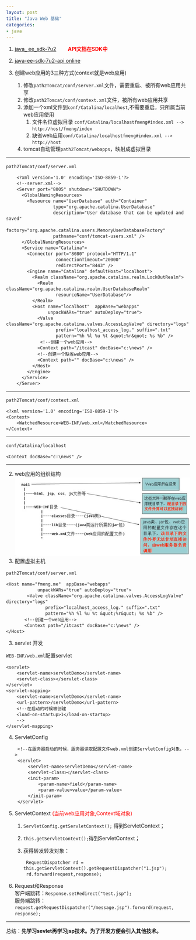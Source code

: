 ```yaml
---
layout: post
title: "Java Web 基础"
categories:
- java
---
```

1. [java_ ee_sdk-7u2](http://www.oracle.com/technetwork/java/javaee/downloads/java-ee-sdk-7-downloads-1956236.html) &emsp;&emsp;<font color=red>**API文档在SDK中**</font>
2. [java-ee-sdk-7u2-api online](http://docs.oracle.com/javaee/7/api/)


1. 创建web应用的3三种方式(context就是web应用)
	1. 修改`path2Tomcat/conf/server.xml`文件，需要重启、被所有web应用共享
	2. 修改`path2Tomcat/conf/context.xml`文件，被所有web应用共享
	3. 添加一个xml文件到`conf/Catalina/localhost`,不需要重启，只所属当前web应用使用
		1. 文件名位虚拟目录 `conf/Catalina/localhostfmeng#index.xml --> http://host/fmeng/index`
		2. 缺省web应用`conf/Catalina/localhostfmeng#index.xml --> http://host`
	3. tomcat自动管理`path2Tomcat/webapps`，映射成虚拟目录

----
`path2Tomcat/conf/server.xml`

		<?xml version='1.0' encoding='ISO-8859-1'?>
		<!--server.xml-->
		<Server port="8005" shutdown="SHUTDOWN">
		  <GlobalNamingResources>
		    <Resource name="UserDatabase" auth="Container"
		              type="org.apache.catalina.UserDatabase"
		              description="User database that can be updated and saved"
		              factory="org.apache.catalina.users.MemoryUserDatabaseFactory"
		              pathname="conf/tomcat-users.xml" />
		  </GlobalNamingResources>
		  <Service name="Catalina">
		    <Connector port="8080" protocol="HTTP/1.1"
		               connectionTimeout="20000"
		               redirectPort="8443" />
		    <Engine name="Catalina" defaultHost="localhost">
		      <Realm className="org.apache.catalina.realm.LockOutRealm">
		        <Realm className="org.apache.catalina.realm.UserDatabaseRealm"
		               resourceName="UserDatabase"/>
		      </Realm>
		      <Host name="localhost"  appBase="webapps"
		            unpackWARs="true" autoDeploy="true">
		        <Valve className="org.apache.catalina.valves.AccessLogValve" directory="logs"
		               prefix="localhost_access_log." suffix=".txt"
		               pattern="%h %l %u %t &quot;%r&quot; %s %b" />
				 <!--创建一个web应用-->
			   	<Context path="/itcast" docBase="c:\news" />
				<!--创建一个缺省web应用-->
				<Context path="" docBase="c:\news" />
		      </Host>
		    </Engine>
		  </Service>
		</Server>


----
`path2Tomcat/conf/context.xml`

	<?xml version='1.0' encoding='ISO-8859-1'?>
	<Context>
	    <WatchedResource>WEB-INF/web.xml</WatchedResource>
	</Context>

----
`conf/Catalina/localhost`

	<Context docBase="c:\news" />

----
2. web应用的组织结构<br/>
![](/img/web11.jpg)
3. 配置虚拟主机

`path2Tomcat/conf/server.xml`
	
	<Host name="fmeng.me"  appBase="webapps"
	            unpackWARs="true" autoDeploy="true">
	        <Valve className="org.apache.catalina.valves.AccessLogValve" directory="logs"
	               prefix="localhost_access_log." suffix=".txt"
	               pattern="%h %l %u %t &quot;%r&quot; %s %b" />
		   <!--创建一个web应用-->
		   <Context path="/itcast" docBase="c:\news" />
	</Host>

3. servlet 开发

`WEB-INF/web.xml`配置servlet

	<servlet>
		<servlet-name>servletDemo</servlet-name>
		<servlet-class></servlet-class>
	</servlet>
	<servlet-mapping>
		<servlet-name>servletDemo</servlet-name>
		<url-pattern>/servletDemo</url-pattern>
		<!--在启动的时候被创建
		<load-on-startup>1</load-on-startup>
		-->
	</servlet-mapping>
4. ServletConfig

		<!--在服务器启动的时候，服务器读取配置文件web.xml创建ServletConfig对象。-->
		<servlet>
			<servlet-name>servletDemo</servlet-name>
			<servlet-class></servlet-class>
			<init-param>
				<param-name>field</param-name>
				<param-value>value</param-value>
			</init-param>
		</servlet>
5. ServletContext <font color=red>(当前web应用对象,Context域对象)</font>

	1. `ServletConfig.getServletContext();` 得到ServletContext；
	2. `this.getServletContext();`得到ServletContext；
	3. 获得转发转发对象：
	
			RequestDispatcher rd = this.getServletContext().getRequestDispatcher("1.jsp");
			rd.forward(request,response);
6. Request和Response<br/>
	客户端跳转：`Response.setRedirect("test.jsp");`<br/>
	服务端跳转：`request.getRequestDispatcher("/message.jsp").forward(request, response);`


-----
总结：**先学习sevlet再学习jsp技术。为了开发方便会引入其他技术。**
